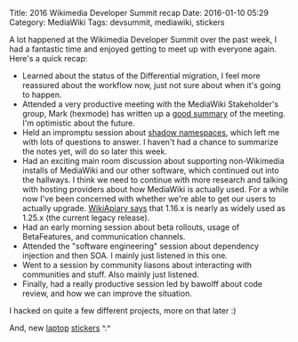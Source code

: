 Title: 2016 Wikimedia Developer Summit recap
Date: 2016-01-10 05:29
Category: MediaWiki
Tags: devsummit, mediawiki, stickers

A lot happened at the Wikimedia Developer Summit over the past week, I had a fantastic time and enjoyed getting to meet up with everyone again. Here's a quick recap:

* Learned about the status of the Differential migration, I feel more reassured about the workflow now, just not sure about when it's going to happen.
* Attended a very productive meeting with the MediaWiki Stakeholder's group, Mark (hexmode) has written up a [good summary](http://mwstake.org/mwstake/wiki/Blog_Post:37) of the meeting. I'm optimistic about the future.
* Held an impromptu session about [shadow namespaces](https://www.mediawiki.org/wiki/Requests_for_comment/Shadow_namespaces), which left me with lots of questions to answer. I haven't had a chance to summarize the notes yet, will do so later this week.
* Had an exciting main room discussion about supporting non-Wikimedia installs of MediaWiki and our other software, which continued out into the hallways. I think we need to continue with more research and talking with hosting providers about how MediaWiki is actually used. For a while now I've been concerned with whether we're able to get our users to actually upgrade. [WikiApiary says](https://wikiapiary.com/wiki/Statistics#MediaWiki_branches_usage) that 1.16.x is nearly as widely used as 1.25.x (the current legacy release).
* Had an early morning session about beta rollouts, usage of BetaFeatures, and communication channels.
* Attended the "software engineering" session about dependency injection and then SOA. I mainly just listened in this one.
* Went to a session by community liasons about interacting with communities and stuff. Also mainly just listened.
* Finally, had a really productive session led by bawolff about code review, and how we can improve the situation.

I hacked on quite a few different projects, more on that later :)

And, new [laptop](https://twitter.com/legoktm/status/684158295339188224) [stickers](https://twitter.com/legoktm/status/684410318873735168) ^.^

